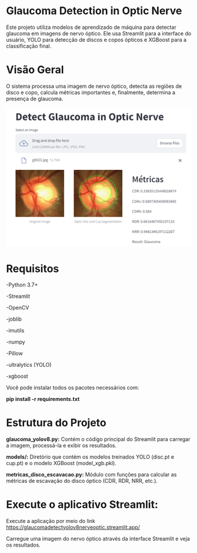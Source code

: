 # Glaucoma Detection in Optic Nerve

Este projeto utiliza modelos de aprendizado de máquina para detectar glaucoma em imagens de nervo óptico. Ele usa Streamlit para a interface do usuário, YOLO para detecção de discos e copos ópticos e XGBoost para a classificação final.

# Visão Geral
O sistema processa uma imagem de nervo óptico, detecta as regiões de disco e copo, calcula métricas importantes e, finalmente, determina a presença de glaucoma.

![Exemplo de aplicação da identificação do glaucoma em imagens do disco óptico](aplicacao_exemplo.png)

# Requisitos
-Python 3.7+

-Streamlit

-OpenCV

-joblib

-imutils

-numpy

-Pillow

-ultralytics (YOLO)

-xgboost

Você pode instalar todos os pacotes necessários com:

**pip install -r requirements.txt**


# Estrutura do Projeto

**glaucoma_yolov8.py:** Contém o código principal do Streamlit para carregar a imagem, processá-la e exibir os resultados.

**models/:** Diretório que contém os modelos treinados YOLO (disc.pt e cup.pt) e o modelo XGBoost (model_xgb.pkl).

**metricas_disco_escavacao.py:** Módulo com funções para calcular as métricas de escavação do disco óptico (CDR, RDR, NRR, etc.).

# Execute o aplicativo Streamlit:

Execute a aplicação por meio do link https://glaucomadetectyolov8nerveoptic.streamlit.app/


Carregue uma imagem do nervo óptico através da interface Streamlit e veja os resultados.


